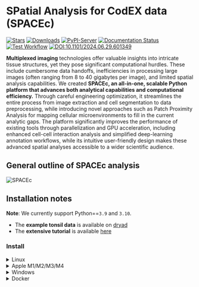# SPatial Analysis for CodEX data (SPACEc)

[![Stars](https://img.shields.io/github/stars/yuqiyuqitan/SPACEc?style=flat&logo=GitHub&color=yellow)](https://github.com/yuqiyuqitan/SPACEc/stargazers)
[![Downloads](https://pepy.tech/badge/spacec)](https://pepy.tech/project/spacec)
[![PyPI-Server](https://img.shields.io/pypi/v/spacec?logo=PyPI)](https://pypi.org/project/spacec/)
[![Documentation Status](https://readthedocs.org/projects/spacec/badge/?version=latest)](https://spacec.readthedocs.io/en/latest/?badge=latest)
[![Test Workflow](https://github.com/yuqiyuqitan/SPACEc/actions/workflows/ci.yml/badge.svg)](https://github.com/yuqiyuqitan/SPACEc/actions/workflows/ci.yml)
[![DOI:10.1101/2024.06.29.601349](https://zenodo.org/badge/doi/10.5281/zenodo.4018965.svg)](https://doi.org/10.1101/2024.06.29.601349)

**Multiplexed imaging** technologies offer valuable insights into intricate tissue structures, yet they pose significant computational hurdles. These include cumbersome data handoffs, inefficiencies in processing large images (often ranging from 8 to 40 gigabytes per image), and limited spatial analysis capabilities. We created **SPACEc, an all-in-one, scalable Python platform that advances both analytical capabilities and computational efficiency.** Through careful engineering optimization, it streamlines the entire process from image extraction and cell segmentation to data preprocessing, while introducing novel approaches such as Patch Proximity Analysis for mapping cellular microenvironments to fill in the current analytic gaps. The platform significantly improves the performance of existing tools through parallelization and GPU acceleration, including enhanced cell-cell interaction analysis and simplified deep-learning annotation workflows, while its intuitive user-friendly design makes these advanced spatial analyses accessible to a wider scientific audience.

## General outline of SPACEc analysis

![SPACEc](https://raw.githubusercontent.com/yuqiyuqitan/SPACEc/master/docs/overview.png)

## Installation notes

**Note**: We currently support Python==`3.9` and `3.10`.
* The **example tonsil data** is available on [dryad](https://datadryad.org/stash/share/OXTHu8fAybiINGD1S3tIVUIcUiG4nOsjjeWmrvJV-dQ)
* The **extensive tutorial** is available [here](https://spacec.readthedocs.io/en/latest/?badge=latest)

### Install

<details><summary>Linux</summary>

SPACEc CPU

```bash
    # Create conda environment
    conda create -n spacec python==3.10
    conda activate spacec

    # Install dependencies via conda.
    conda install -c conda-forge graphviz libvips openslide

    # Install spacec
    pip install spacec
```

#### Continue the following steps only if you have GPU(s)

SPACEc GPU

```bash
    # Set environment variables
    conda install conda-forge::cudatoolkit=11.2.2 cudnn=8.1.0.77 -y
    # Set environment variables for the conda environment
    mkdir -p $CONDA_PREFIX/etc/conda/activate.d && \
    echo -e 'export PATH=$CONDA_PREFIX/bin:$PATH\nexport LD_LIBRARY_PATH=$CONDA_PREFIX/lib:$LD_LIBRARY_PATH' > $CONDA_PREFIX/etc/conda/activate.d/env_vars.sh && \
    chmod +x $CONDA_PREFIX/etc/conda/activate.d/env_vars.sh

    # Ensure package compatibility
    # Note: Ignore dependency issues for now (seaborn)!
    pip install protobuf==3.19.6 tensorflow-gpu==2.8.0 # numpy==1.24

    # If Pytorch does not find the GPU try:
    # pip install torch==1.12.0+cu113 torchvision==0.13.0+cu113 torchaudio==0.12.0 --extra-index-url https://download.pytorch.org/whl/cu113

    # restart the environment to reload PATH variable
    conda deactivate
    conda activate spacec
```

1. For GPU-accelerated clustering via RAPIDS, note that only RTX20XX or better GPUs are supported (optional).
```bash
    conda install -c rapidsai -c conda-forge -c nvidia rapids=24.02
    pip install rapids-singlecell==0.9.5 pandas==1.5
    pip install --ignore-installed networkx==3.2
```

2. To run STELLAR (optional).
```bash
    # more information please refer to https://pytorch-geometric.readthedocs.io/en/2.1.0/notes/installation.html
    pip install torch==1.12.0+cu113 torchvision==0.13.0+cu113 torchaudio==0.12.0 --extra-index-url https://download.pytorch.org/whl/cu113
    pip install torch-scatter==2.1.0 torch-sparse==0.6.16 torch-cluster==1.6.0 torch-spline-conv==1.2.1 torch-geometric==2.2.0 -f https://data.pyg.org/whl/torch-1.12.0+cu113.html
    # conda install pyvips  # if you get the error "OSError: cannot load library 'libvips.so.42'"
```

<!-- Martin: I don't think this is required. -->
3. Reinstall SPACEc to be compatible with the GPU setting
```bash
    # Install spacec
    pip install spacec
```

4. Test if SPACEc loads and if your GPU is visible if you installed the GPU version. In Python:
    ```python
    import spacec as sp
    sp.hf.check_for_gpu()
    ```

* ⚠️ **IMPORTANT**: always import `spacec` first before importing any other packages

</details>


<details><summary>Apple M1/M2/M3/M4</summary>


SPACEc CPU:

```bash
    conda create -n spacec
    conda activate spacec

    # Install Python via conda
    conda install python==3.10

    # Install dependencies via conda.
    conda install -c conda-forge graphviz libvips openslide
    # conda install -c conda-forge pyvips  # only required for Python 3.9

    # Install spacec
    pip install spacec

    # Install remaining requirements for deepcell
    # NOTE: Ignore the error about pip's dependency resolver
    pip install -r https://raw.githubusercontent.com/nolanlab/SPACEc/master/requirements/requirements-deepcell-mac-arm64_tf210-metal.txt
    pip install deepcell --no-deps
```
SPACEc GPU: Mac GPU support is currently only supported for Tensorflow based methods not PyTorch, we recommend you use Linux system for full GPU acceleration.

* ⚠️ **IMPORTANT**: always import `spacec` first before importing any other packages
</details>

<details><summary>Windows</summary>

Although SPACEc can run directly on Windows systems, we highly recommend running it in WSL. If you are unfamiliar with WSL, you can find more information on how to use and install it here: https://learn.microsoft.com/en-us/windows/wsl/install If you decide to use WSL, follow the Linux instructions.

If you plan to continue with the native Windows environment
1. One of the segmentation tools within SPACEc neeeds a C++ compiler. If your environment doesn't have it already, the easiest way is to:
    1. Download the community version of Visual Studio from the official Microsoft website: [https://visualstudio.microsoft.com](https://visualstudio.microsoft.com/). After installing the software on your system, select the following options to install the components needed for C++ development (see screenshots)

        ![image](https://github.com/user-attachments/assets/ca35fe30-8deb-448f-bac7-688774b770aa)

        ![image 1](https://github.com/user-attachments/assets/f4344363-5a31-4695-b75c-5ed8c416b7c2)

    2. In the meantime, you can already install libvips ([https://www.libvips.org/](https://www.libvips.org/)) by downloading the pre-compiled Windows binaries from this repository: https://github.com/libvips/build-win64-mxe/releases/tag/v8.16.0 and adding them to your PATH. If you are unsure about which version to choose, [vips-dev-w64-all-8.16.0.zip](https://github.com/libvips/build-win64-mxe/releases/download/v8.16.0/vips-dev-w64-all-8.16.0.zip) should work for you.
    3. Unpack the zip file and add the directory to your PATH environment. If you don’t know how to do that, consider watching this tutorial video that explains the process: [https://www.youtube.com/watch?v=O5iBsdAd1_w](https://www.youtube.com/watch?v=O5iBsdAd1_w)

SPACEc CPU:

```bash
    # Create conda environment
    conda create -n spacec python==3.10
    conda activate spacec

    # Install dependencies via conda.
    conda install -c conda-forge graphviz

    # Install spacec
    pip install spacec
```

SPACEc GPU:
```bash
    conda install conda-forge::cudatoolkit=11.2.2 cudnn=8.1.0.77 -y

    mkdir %CONDA_PREFIX%\etc\conda\activate.d && (
    echo @echo off > %CONDA_PREFIX%\etc\conda\activate.d\env_vars.bat
    echo set PATH=%CONDA_PREFIX%\bin;%PATH% >> %CONDA_PREFIX%\etc\conda\activate.d\env_vars.bat
    echo set LD_LIBRARY_PATH=%CONDA_PREFIX%\lib;%LD_LIBRARY_PATH% >> %CONDA_PREFIX%\etc\conda\activate.d\env_vars.bat
    )

    # If Pytorch does not find the GPU try:
    # pip install torch==1.12.0+cu113 torchvision==0.13.0+cu113 torchaudio==0.12.0 --extra-index-url https://download.pytorch.org/whl/cu113
```

Reinstall SPACEc to be compatible with the GPU setting
```bash
    # Install spacec
    pip install spacec
```

Test if SPACEc loads and if your GPU is visible if you installed the GPU version.
```python
    import spacec as sp
    sp.hf.check_for_gpu()
```

* ⚠️ **IMPORTANT**: always import `spacec` first before importing any other packages
</details>


<details><summary>Docker</summary>
If you encounter installation issues or prefer a containerized setup, use the SPACEc Docker image. You can build or modify it using the repository's Dockerfiles.

```bash
# Run CPU version:
docker build -f ../Docker/spacec_cpu_build.dockerfile -t spacec:cpu .
docker run -p 8888:8888 -p 5100:5100 spacec:cpu

# If running an amd64 image on apple silicon, use the following command:
docker run --platform linux/amd64 -p 8888:8888 -p 5100:5100 spacec:cpu

# Or run GPU version:
docker build -f ../Docker/spacec_gpu_build.dockerfile -t spacec:gpu .
docker run --gpus all -p 8888:8888 -p 5100:5100 spacec:gpu
```
</details>


<body><script type='text/javascript' id='clustrmaps' src='//cdn.clustrmaps.com/map_v2.js?cl=ffffff&w=a&t=n&d=TCWqqKKTPFNUPE2ZRNAxpQ39Kw327SSoaKp_oOF9H8g'></script></body>
